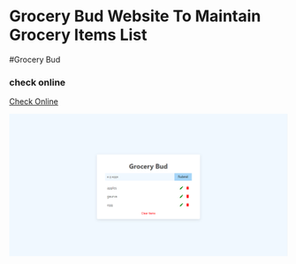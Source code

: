 # Grocery Bud Website To Maintain Grocery Items List

#Grocery Bud

### check online

[Check Online]('')

![Project Preview](./assets/ProjectPreview.png)
